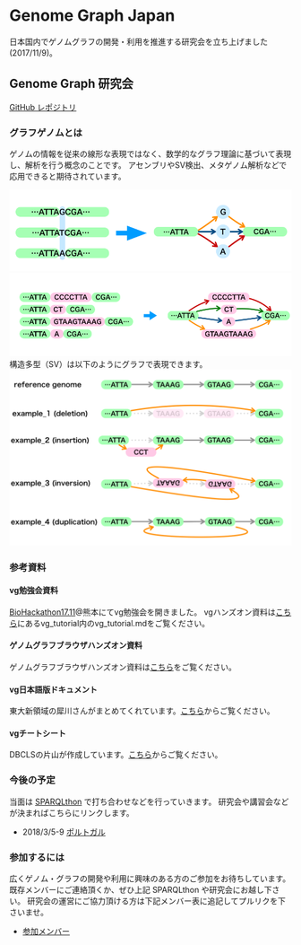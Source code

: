 # Genome Graph Japan

日本国内でゲノムグラフの開発・利用を推進する研究会を立ち上げました(2017/11/9)。

## Genome Graph 研究会

[GitHub レポジトリ](https://github.com/genomegraph/)

### グラフゲノムとは

ゲノムの情報を従来の線形な表現ではなく、数学的なグラフ理論に基づいて表現し、解析を行う概念のことです。
アセンブリやSV検出、メタゲノム解析などで応用できると期待されています。

![例：SNPのグラフ表現](images/SNP_IMAGE.png)
![例：ちょっと複雑な構造のグラフ表現](images/GraphGenomeImage.png)
構造多型（SV）は以下のようにグラフで表現できます。
![例:構造多型](images/SV_in_genomegraph_sample.png)

### 参考資料

#### vg勉強会資料

[BioHackathon17.11](http://wiki.lifesciencedb.jp/mw/BH17.11)@熊本にてvg勉強会を開きました。
vgハンズオン資料は[こちら](https://github.com/genomegraph/workshop)にあるvg_tutorial内のvg_tutorial.mdをご覧ください。

#### ゲノムグラフブラウザハンズオン資料

ゲノムグラフブラウザハンズオン資料は[こちら](https://github.com/genomegraph/workshop/blob/master/browser_tutorial/browser_tutorial.md)をご覧ください。

#### vg日本語版ドキュメント

東大新領域の犀川さんがまとめてくれています。[こちら](usage)からご覧ください。

#### vgチートシート

DBCLSの片山が作成しています。[こちら](https://github.com/genomegraph/vg-cheatsheet)からご覧ください。

### 今後の予定

当面は [SPARQLthon](http://wiki.lifesciencedb.jp/mw/SPARQLthon) で打ち合わせなどを行っていきます。
研究会や講習会などが決まればこちらにリンクします。

* 2018/3/5-9 [ポルトガル](portugal)

### 参加するには

広くゲノム・グラフの開発や利用に興味のある方のご参加をお待ちしています。
既存メンバーにご連絡頂くか、ぜひ上記 SPARQLthon や研究会にお越し下さい。
研究会の運営にご協力頂ける方は下記メンバー表に追記してプルリクを下さいませ。

* [参加メンバー](members)




